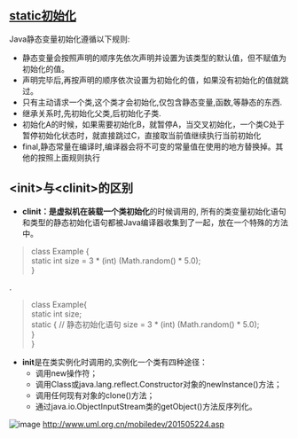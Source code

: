 
## [static初始化](http://m.jb51.net/article/86629.htm)
Java静态变量初始化遵循以下规则: 

- 静态变量会按照声明的顺序先依次声明并设置为该类型的默认值，但不赋值为初始化的值。
- 声明完毕后,再按声明的顺序依次设置为初始化的值，如果没有初始化的值就跳过。
- 只有主动请求一个类,这个类才会初始化,仅包含静态变量,函数,等静态的东西.
- 继承关系时,先初始化父类,后初始化子类.
- 初始化A的时候，如果需要初始化B，就暂停A，当交叉初始化，一个类C处于暂停初始化状态时，就直接跳过C，直接取当前值继续执行当前初始化
- final,静态常量在编译时,编译器会将不可变的常量值在使用的地方替换掉。其他的按照上面规则执行

## \<init>与\<clinit>的区别
- **clinit：**是虚拟机在装载一个**类初始化**的时候调用的, 所有的类变量初始化语句和类型的静态初始化语句都被Java编译器收集到了一起，放在一个特殊的方法中。
> class Example {  
>        static int size = 3 * (int) (Math.random() * 5.0);  
> }  

.
> class Example{  
>      static int size;  
>      static {  // 静态初始化语句
>            size = 3 * (int) (Math.random() * 5.0);  
>      }  
> } 

- **init**是在类实例化时调用的,实例化一个类有四种途径：
	- 调用new操作符；
	- 调用Class或java.lang.reflect.Constructor对象的newInstance()方法；
	- 调用任何现有对象的clone()方法；
	- 通过java.io.ObjectInputStream类的getObject()方法反序列化。


![image](http://www.uml.org.cn/mobiledev/images/20150521417.png)
<http://www.uml.org.cn/mobiledev/201505224.asp>